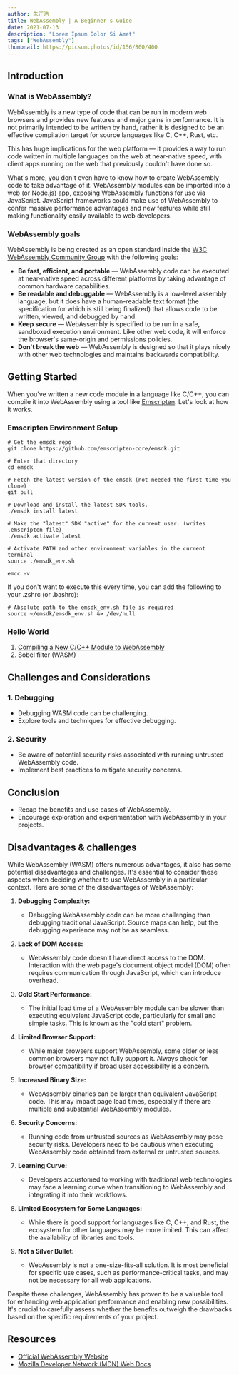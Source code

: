 ```yaml
---
author: 朱正浩
title: WebAssembly | A Beginner's Guide
date: 2021-07-13
description: "Lorem Ipsum Dolor Si Amet"
tags: ["WebAssembly"]
thumbnail: https://picsum.photos/id/156/800/400
---
```


## Introduction

### What is WebAssembly?

WebAssembly is a new type of code that can be run in modern web browsers and provides new features and major gains in performance. It is not primarily intended to be written by hand, rather it is designed to be an effective compilation target for source languages like C, C++, Rust, etc.

This has huge implications for the web platform — it provides a way to run code written in multiple languages on the web at near-native speed, with client apps running on the web that previously couldn't have done so.

What's more, you don't even have to know how to create WebAssembly code to take advantage of it. WebAssembly modules can be imported into a web (or Node.js) app, exposing WebAssembly functions for use via JavaScript. JavaScript frameworks could make use of WebAssembly to confer massive performance advantages and new features while still making functionality easily available to web developers.

### WebAssembly goals

WebAssembly is being created as an open standard inside the
[W3C WebAssembly Community Group](https://www.w3.org/community/webassembly/)
with the following goals:

- **Be fast, efficient, and portable** — WebAssembly code can be executed at near-native speed across different platforms by taking advantage of common hardware capabilities.
- **Be readable and debuggable** — WebAssembly is a low-level assembly language, but it does have a human-readable text format (the specification for which is still being finalized) that allows code to be written, viewed, and debugged by hand.
- **Keep secure** — WebAssembly is specified to be run in a safe, sandboxed execution environment. Like other web code, it will enforce the browser's same-origin and permissions policies.
- **Don't break the web** — WebAssembly is designed so that it plays nicely with other web technologies and maintains backwards compatibility.

## Getting Started

When you've written a new code module in a language like C/C++, you can compile it into WebAssembly using a tool like [Emscripten](https://emscripten.org/). Let's look at how it works.

### Emscripten Environment Setup

```shell
# Get the emsdk repo
git clone https://github.com/emscripten-core/emsdk.git

# Enter that directory
cd emsdk

# Fetch the latest version of the emsdk (not needed the first time you clone)
git pull

# Download and install the latest SDK tools.
./emsdk install latest

# Make the "latest" SDK "active" for the current user. (writes .emscripten file)
./emsdk activate latest

# Activate PATH and other environment variables in the current terminal
source ./emsdk_env.sh

emcc -v
```

If you don't want to execute this every time, you can add the following to your .zshrc (or .bashrc):

```shell
# Absolute path to the emsdk_env.sh file is required
source ~/emsdk/emsdk_env.sh &> /dev/null
```

### Hello World

1. [Compiling a New C/C++ Module to WebAssembly](https://developer.mozilla.org/en-US/docs/WebAssembly/C_to_wasm#creating_html_and_javascript)
2. Sobel filter (WASM)

## Challenges and Considerations

### 1. Debugging

- Debugging WASM code can be challenging.
- Explore tools and techniques for effective debugging.

### 2. Security

- Be aware of potential security risks associated with running untrusted WebAssembly code.
- Implement best practices to mitigate security concerns.

## Conclusion

- Recap the benefits and use cases of WebAssembly.
- Encourage exploration and experimentation with WebAssembly in your projects.

## Disadvantages & challenges

While WebAssembly (WASM) offers numerous advantages, it also has some potential disadvantages and challenges. It's essential to consider these aspects when deciding whether to use WebAssembly in a particular context. Here are some of the disadvantages of WebAssembly:

1. **Debugging Complexity:**

   - Debugging WebAssembly code can be more challenging than debugging traditional JavaScript. Source maps can help, but the debugging experience may not be as seamless.

2. **Lack of DOM Access:**

   - WebAssembly code doesn't have direct access to the DOM. Interaction with the web page's document object model (DOM) often requires communication through JavaScript, which can introduce overhead.

3. **Cold Start Performance:**

   - The initial load time of a WebAssembly module can be slower than executing equivalent JavaScript code, particularly for small and simple tasks. This is known as the "cold start" problem.

4. **Limited Browser Support:**

   - While major browsers support WebAssembly, some older or less common browsers may not fully support it. Always check for browser compatibility if broad user accessibility is a concern.

5. **Increased Binary Size:**

   - WebAssembly binaries can be larger than equivalent JavaScript code. This may impact page load times, especially if there are multiple and substantial WebAssembly modules.

6. **Security Concerns:**

   - Running code from untrusted sources as WebAssembly may pose security risks. Developers need to be cautious when executing WebAssembly code obtained from external or untrusted sources.

7. **Learning Curve:**

   - Developers accustomed to working with traditional web technologies may face a learning curve when transitioning to WebAssembly and integrating it into their workflows.

8. **Limited Ecosystem for Some Languages:**

   - While there is good support for languages like C, C++, and Rust, the ecosystem for other languages may be more limited. This can affect the availability of libraries and tools.

9. **Not a Silver Bullet:**
   - WebAssembly is not a one-size-fits-all solution. It is most beneficial for specific use cases, such as performance-critical tasks, and may not be necessary for all web applications.

Despite these challenges, WebAssembly has proven to be a valuable tool for enhancing web application performance and enabling new possibilities. It's crucial to carefully assess whether the benefits outweigh the drawbacks based on the specific requirements of your project.

## Resources

- [Official WebAssembly Website](https://webassembly.org/)
- [Mozilla Developer Network (MDN) Web Docs](https://developer.mozilla.org/en-US/docs/WebAssembly)
